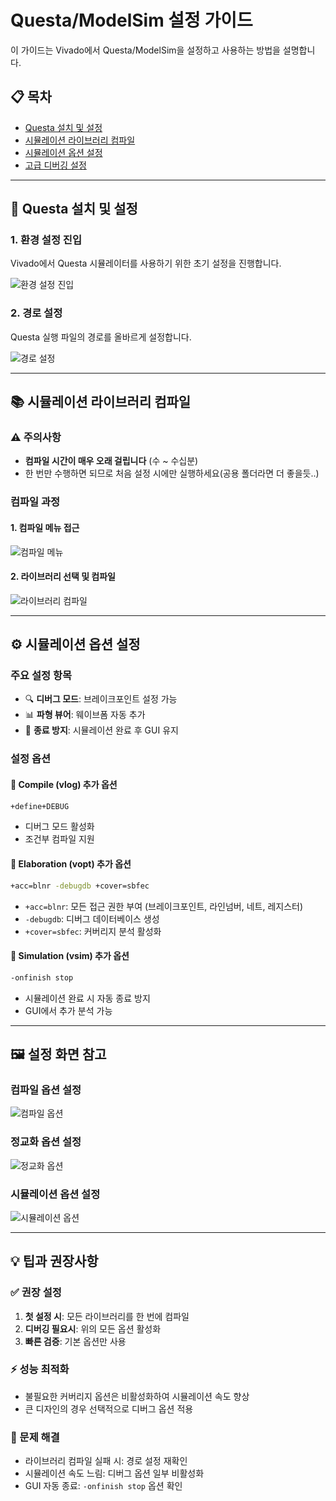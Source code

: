 
# Questa/ModelSim 설정 가이드

이 가이드는 Vivado에서 Questa/ModelSim을 설정하고 사용하는 방법을 설명합니다.

## 📋 목차
- [Questa 설치 및 설정](#questa-설치-및-설정)
- [시뮬레이션 라이브러리 컴파일](#시뮬레이션-라이브러리-컴파일)
- [시뮬레이션 옵션 설정](#시뮬레이션-옵션-설정)
- [고급 디버깅 설정](#고급-디버깅-설정)

---

## 🔧 Questa 설치 및 설정

### 1. 환경 설정 진입
Vivado에서 Questa 시뮬레이터를 사용하기 위한 초기 설정을 진행합니다.

![환경 설정 진입](enter_setting.png)

### 2. 경로 설정
Questa 실행 파일의 경로를 올바르게 설정합니다.

![경로 설정](path_setting.png)

---

## 📚 시뮬레이션 라이브러리 컴파일

### ⚠️ 주의사항
- **컴파일 시간이 매우 오래 걸립니다** (수 ~ 수십분)
- 한 번만 수행하면 되므로 처음 설정 시에만 실행하세요(공용 폴더라면 더 좋을듯..)

### 컴파일 과정

#### 1. 컴파일 메뉴 접근
![컴파일 메뉴](compile_sim_menu.png)

#### 2. 라이브러리 선택 및 컴파일
![라이브러리 컴파일](compile_sim_library.png)

---

## ⚙️ 시뮬레이션 옵션 설정

### 주요 설정 항목
- 🔍 **디버그 모드**: 브레이크포인트 설정 가능
- 📊 **파형 뷰어**: 웨이브폼 자동 추가
- 🛑 **종료 방지**: 시뮬레이션 완료 후 GUI 유지

### 설정 옵션

#### 📝 Compile (vlog) 추가 옵션
```bash
+define+DEBUG
```
- 디버그 모드 활성화
- 조건부 컴파일 지원

#### 🔨 Elaboration (vopt) 추가 옵션
```bash
+acc=blnr -debugdb +cover=sbfec
```
- `+acc=blnr`: 모든 접근 권한 부여 (브레이크포인트, 라인넘버, 네트, 레지스터)
- `-debugdb`: 디버그 데이터베이스 생성
- `+cover=sbfec`: 커버리지 분석 활성화

#### 🚀 Simulation (vsim) 추가 옵션
```bash
-onfinish stop
```
- 시뮬레이션 완료 시 자동 종료 방지
- GUI에서 추가 분석 가능

---

## 🖼️ 설정 화면 참고

### 컴파일 옵션 설정
![컴파일 옵션](sim_compile_option.png)

### 정교화 옵션 설정
![정교화 옵션](sim_option_elabortion.png)

### 시뮬레이션 옵션 설정
![시뮬레이션 옵션](sim_option_sim.png)

---

## 💡 팁과 권장사항

### ✅ 권장 설정
1. **첫 설정 시**: 모든 라이브러리를 한 번에 컴파일
2. **디버깅 필요시**: 위의 모든 옵션 활성화
3. **빠른 검증**: 기본 옵션만 사용

### ⚡ 성능 최적화
- 불필요한 커버리지 옵션은 비활성화하여 시뮬레이션 속도 향상
- 큰 디자인의 경우 선택적으로 디버그 옵션 적용

### 🔧 문제 해결
- 라이브러리 컴파일 실패 시: 경로 설정 재확인
- 시뮬레이션 속도 느림: 디버그 옵션 일부 비활성화
- GUI 자동 종료: `-onfinish stop` 옵션 확인
